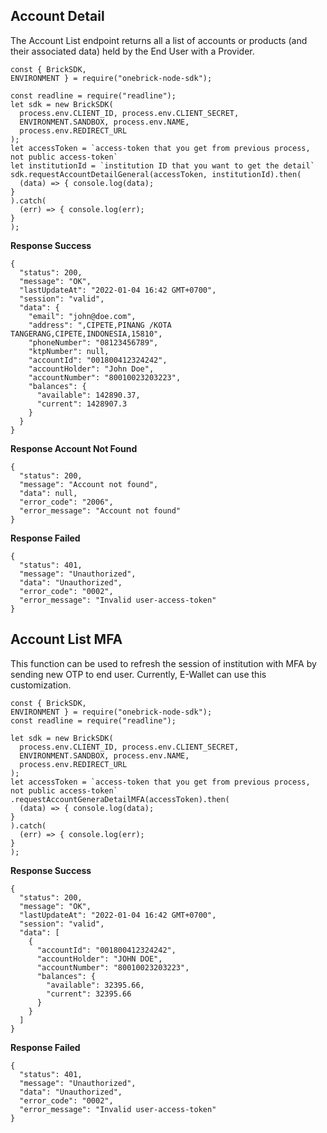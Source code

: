 
## Account Detail

The Account List endpoint returns all a list of accounts or products (and their associated data) held by the End User with a Provider.


```
const { BrickSDK, 
ENVIRONMENT } = require("onebrick-node-sdk");

const readline = require("readline");
let sdk = new BrickSDK(
  process.env.CLIENT_ID, process.env.CLIENT_SECRET, 
  ENVIRONMENT.SANDBOX, process.env.NAME, 
  process.env.REDIRECT_URL
);
let accessToken = `access-token that you get from previous process, not public access-token`
let institutionId = `institution ID that you want to get the detail`
sdk.requestAccountDetailGeneral(accessToken, institutionId).then(
  (data) => { console.log(data);
}
).catch(
  (err) => { console.log(err);
}
);
```

**Response Success**

```
{
  "status": 200,
  "message": "OK",
  "lastUpdateAt": "2022-01-04 16:42 GMT+0700",
  "session": "valid",
  "data": {
    "email": "john@doe.com",
    "address": ",CIPETE,PINANG /KOTA TANGERANG,CIPETE,INDONESIA,15810",
    "phoneNumber": "08123456789",
    "ktpNumber": null,
    "accountId": "001800412324242",
    "accountHolder": "John Doe",
    "accountNumber": "80010023203223",
    "balances": {
      "available": 142890.37,
      "current": 1428907.3
    }
  }
}
```
**Response Account Not Found**
```
{
  "status": 200,
  "message": "Account not found",
  "data": null,
  "error_code": "2006",
  "error_message": "Account not found"
}
```
**Response Failed**
```
{
  "status": 401,
  "message": "Unauthorized",
  "data": "Unauthorized",
  "error_code": "0002",
  "error_message": "Invalid user-access-token"
}
```

## Account List MFA
This function can be used to refresh the session of institution with MFA by sending new OTP to end user. Currently, E-Wallet can use this customization.

```
const { BrickSDK, 
ENVIRONMENT } = require("onebrick-node-sdk");
const readline = require("readline");

let sdk = new BrickSDK(
  process.env.CLIENT_ID, process.env.CLIENT_SECRET, 
  ENVIRONMENT.SANDBOX, process.env.NAME, 
  process.env.REDIRECT_URL
);
let accessToken = `access-token that you get from previous process, not public access-token`
.requestAccountGeneraDetailMFA(accessToken).then(
  (data) => { console.log(data);
}
).catch(
  (err) => { console.log(err);
}
);
```

**Response Success**

```
{
  "status": 200,
  "message": "OK",
  "lastUpdateAt": "2022-01-04 16:42 GMT+0700",
  "session": "valid",
  "data": [
    {
      "accountId": "001800412324242",
      "accountHolder": "JOHN DOE",
      "accountNumber": "80010023203223",
      "balances": {
        "available": 32395.66,
        "current": 32395.66
      }
    }
  ]
}
```
**Response Failed**
```
{
  "status": 401,
  "message": "Unauthorized",
  "data": "Unauthorized",
  "error_code": "0002",
  "error_message": "Invalid user-access-token"
}
```


